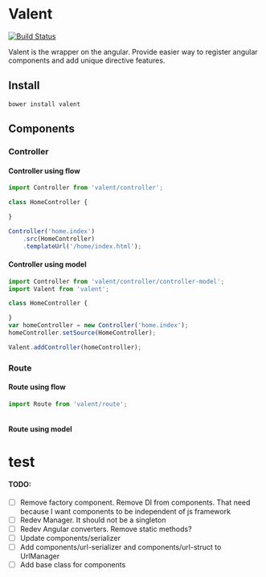 # Valent

[![Build Status](https://travis-ci.org/frankland/valent.svg)](https://travis-ci.org/frankland/valent)

Valent is the wrapper on the angular. Provide easier way to register angular components and
add unique directive features.

## Install

`bower install valent`

## Components

### Controller
#### Controller using flow
```js
import Controller from 'valent/controller';

class HomeController {

}

Controller('home.index')
    .src(HomeController)
    .templateUrl('/home/index.html');
```

#### Controller using model
```js
import Controller from 'valent/controller/controller-model';
import Valent from 'valent';

class HomeController {

}
var homeController = new Controller('home.index');
homeController.setSource(HomeController);

Valent.addController(homeController);
```

### Route
#### Route using flow
```js
import Route from 'valent/route';



```


#### Route using model

# test


#### TODO:

- [ ] Remove factory component. Remove DI from components. That need because I want components to be independent of js framework
- [ ] Redev Manager. It should not be a singleton
- [ ] Redev Angular converters. Remove static methods?
- [ ] Update components/serializer
- [ ] Add components/url-serializer and components/url-struct to UrlManager
- [ ] Add base class for components
